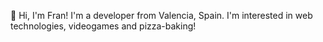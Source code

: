 👋 Hi, I'm Fran! I'm a developer from Valencia, Spain. I'm interested in web technologies, videogames and pizza-baking!
